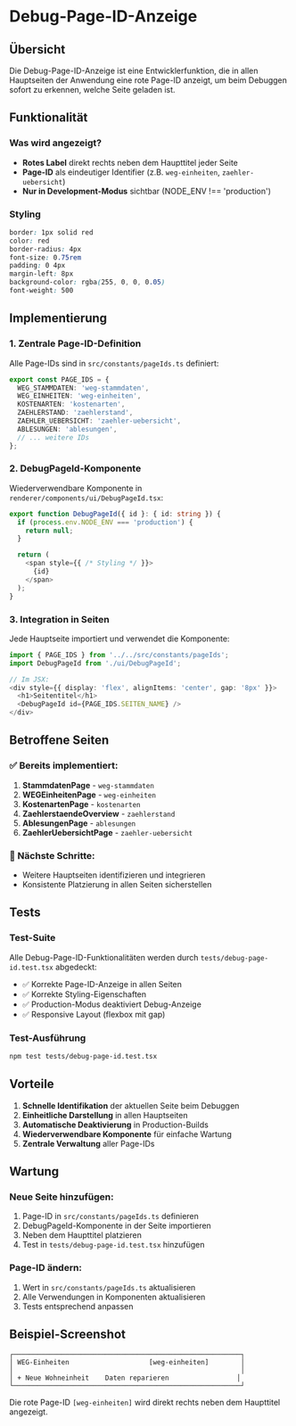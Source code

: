 # Debug-Page-ID-Anzeige

## Übersicht

Die Debug-Page-ID-Anzeige ist eine Entwicklerfunktion, die in allen Hauptseiten der Anwendung eine rote Page-ID anzeigt, um beim Debuggen sofort zu erkennen, welche Seite geladen ist.

## Funktionalität

### Was wird angezeigt?

- **Rotes Label** direkt rechts neben dem Haupttitel jeder Seite
- **Page-ID** als eindeutiger Identifier (z.B. `weg-einheiten`, `zaehler-uebersicht`)
- **Nur in Development-Modus** sichtbar (NODE_ENV !== 'production')

### Styling

```css
border: 1px solid red
color: red
border-radius: 4px
font-size: 0.75rem
padding: 0 4px
margin-left: 8px
background-color: rgba(255, 0, 0, 0.05)
font-weight: 500
```

## Implementierung

### 1. Zentrale Page-ID-Definition

Alle Page-IDs sind in `src/constants/pageIds.ts` definiert:

```typescript
export const PAGE_IDS = {
  WEG_STAMMDATEN: 'weg-stammdaten',
  WEG_EINHEITEN: 'weg-einheiten',
  KOSTENARTEN: 'kostenarten',
  ZAEHLERSTAND: 'zaehlerstand',
  ZAEHLER_UEBERSICHT: 'zaehler-uebersicht',
  ABLESUNGEN: 'ablesungen',
  // ... weitere IDs
};
```

### 2. DebugPageId-Komponente

Wiederverwendbare Komponente in `renderer/components/ui/DebugPageId.tsx`:

```typescript
export function DebugPageId({ id }: { id: string }) {
  if (process.env.NODE_ENV === 'production') {
    return null;
  }

  return (
    <span style={{ /* Styling */ }}>
      {id}
    </span>
  );
}
```

### 3. Integration in Seiten

Jede Hauptseite importiert und verwendet die Komponente:

```typescript
import { PAGE_IDS } from '../../src/constants/pageIds';
import DebugPageId from './ui/DebugPageId';

// Im JSX:
<div style={{ display: 'flex', alignItems: 'center', gap: '8px' }}>
  <h1>Seitentitel</h1>
  <DebugPageId id={PAGE_IDS.SEITEN_NAME} />
</div>
```

## Betroffene Seiten

### ✅ Bereits implementiert:

1. **StammdatenPage** - `weg-stammdaten`
2. **WEGEinheitenPage** - `weg-einheiten`
3. **KostenartenPage** - `kostenarten`
4. **ZaehlerstaendeOverview** - `zaehlerstand`
5. **AblesungenPage** - `ablesungen`
6. **ZaehlerUebersichtPage** - `zaehler-uebersicht`

### 🔄 Nächste Schritte:

- Weitere Hauptseiten identifizieren und integrieren
- Konsistente Platzierung in allen Seiten sicherstellen

## Tests

### Test-Suite

Alle Debug-Page-ID-Funktionalitäten werden durch `tests/debug-page-id.test.tsx` abgedeckt:

- ✅ Korrekte Page-ID-Anzeige in allen Seiten
- ✅ Korrekte Styling-Eigenschaften
- ✅ Production-Modus deaktiviert Debug-Anzeige
- ✅ Responsive Layout (flexbox mit gap)

### Test-Ausführung

```bash
npm test tests/debug-page-id.test.tsx
```

## Vorteile

1. **Schnelle Identifikation** der aktuellen Seite beim Debuggen
2. **Einheitliche Darstellung** in allen Hauptseiten
3. **Automatische Deaktivierung** in Production-Builds
4. **Wiederverwendbare Komponente** für einfache Wartung
5. **Zentrale Verwaltung** aller Page-IDs

## Wartung

### Neue Seite hinzufügen:

1. Page-ID in `src/constants/pageIds.ts` definieren
2. DebugPageId-Komponente in der Seite importieren
3. Neben dem Haupttitel platzieren
4. Test in `tests/debug-page-id.test.tsx` hinzufügen

### Page-ID ändern:

1. Wert in `src/constants/pageIds.ts` aktualisieren
2. Alle Verwendungen in Komponenten aktualisieren
3. Tests entsprechend anpassen

## Beispiel-Screenshot

```
┌─────────────────────────────────────────────────────────┐
│ WEG-Einheiten                    [weg-einheiten]        │
│                                                         │
│ + Neue Wohneinheit    Daten reparieren                 │
└─────────────────────────────────────────────────────────┘
```

Die rote Page-ID `[weg-einheiten]` wird direkt rechts neben dem Haupttitel angezeigt.
